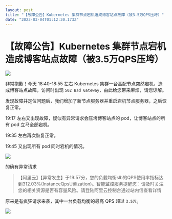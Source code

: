 ```yaml
---
layout: post
title: "【故障公告】Kubernetes 集群节点宕机造成博客站点故障（被3.5万QPS压垮）"
date: "2023-03-04T01:12:30.173Z"
---
```

【故障公告】Kubernetes 集群节点宕机造成博客站点故障（被3.5万QPS压垮）
===========================================

![](https://img2023.cnblogs.com/blog/35695/202303/35695-20230303190851904-384418611.png)

非常抱歉！今天 18:40-18:55 左右 Kubernetes 集群一台高配节点突然宕机，造成博客站点故障，访问时出现 `502 Bad Gateway`，由此给您带来麻烦，请您谅解。

发现故障并定位问题后，我们增加了新节点服务器并重启宕机节点服务器，之后恢复正常。

19:17 左右又出现故障，疑似有异常请求会压垮博客站点的 pod，让博客站点的所有 pod 立马全部宕机。

19:35 左右再次恢复正常。

19:45 又出现所有 pod 同时宕机的情况。

![](https://img2023.cnblogs.com/blog/35695/202303/35695-20230303195300675-1995478235.png)

的确有异常请求

> 【阿里云】【异常发生】于19:57分，您的负载均衡slb的QPS使用率指标达到312.03%(InstanceQpsUtilization)。智能监控服务提醒您：请及时关注您的相关资源是否有容量风险。请登陆阿里云控制台通过站内信查看详情

原来是有疯狂请求来袭，其中一台负载均衡的最高 QPS 超过 `3.5万`。

![](https://img2023.cnblogs.com/blog/35695/202303/35695-20230303201647046-293296396.png)